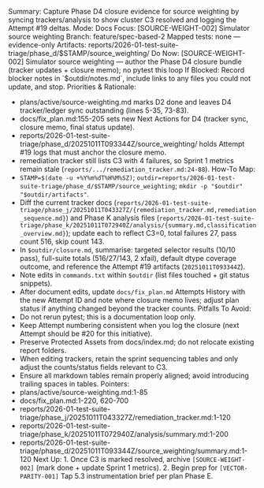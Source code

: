 Summary: Capture Phase D4 closure evidence for source weighting by syncing trackers/analysis to show cluster C3 resolved and logging the Attempt #19 deltas.
Mode: Docs
Focus: [SOURCE-WEIGHT-002] Simulator source weighting
Branch: feature/spec-based-2
Mapped tests: none — evidence-only
Artifacts: reports/2026-01-test-suite-triage/phase_d/$STAMP/source_weighting/
Do Now: [SOURCE-WEIGHT-002] Simulator source weighting — author the Phase D4 closure bundle (tracker updates + closure memo); no pytest this loop
If Blocked: Record blocker notes in `$outdir/notes.md`, include links to any files you could not update, and stop.
Priorities & Rationale:
- plans/active/source-weighting.md marks D2 done and leaves D4 tracker/ledger sync outstanding (lines 5-35, 73-83).
- docs/fix_plan.md:155-205 sets new Next Actions for D4 (tracker sync, closure memo, final status update).
- reports/2026-01-test-suite-triage/phase_d/20251011T093344Z/source_weighting/ holds Attempt #19 logs that must anchor the closure memo.
- remediation tracker still lists C3 with 4 failures, so Sprint 1 metrics remain stale (`reports/.../remediation_tracker.md:24-88`).
How-To Map:
- `STAMP=$(date -u +%Y%m%dT%H%M%SZ)`; `outdir=reports/2026-01-test-suite-triage/phase_d/$STAMP/source_weighting`; `mkdir -p "$outdir" "$outdir/artifacts"`.
- Diff the current tracker docs (`reports/2026-01-test-suite-triage/phase_j/20251011T043327Z/{remediation_tracker.md,remediation_sequence.md}`) and Phase K analysis files (`reports/2026-01-test-suite-triage/phase_k/20251011T072940Z/analysis/{summary.md,classification_overview.md}`); update each to reflect C3=0, total failures 27, pass count 516, skip count 143.
- In `$outdir/closure.md`, summarise: targeted selector results (10/10 pass), full-suite totals (516/27/143, 2 xfail), default dtype coverage outcome, and reference the Attempt #19 artifacts (`20251011T093344Z`).
- Note edits in `commands.txt` within `$outdir` (list files touched + git status snippets).
- After document edits, update `docs/fix_plan.md` Attempts History with the new Attempt ID and note where closure memo lives; adjust plan status if anything changed beyond the tracker counts.
Pitfalls To Avoid:
- Do not rerun pytest; this is a documentation loop only.
- Keep Attempt numbering consistent when you log the closure (next Attempt should be #20 for this initiative).
- Preserve Protected Assets from docs/index.md; do not relocate existing report folders.
- When editing trackers, retain the sprint sequencing tables and only adjust the counts/status fields relevant to C3.
- Ensure all markdown tables remain properly aligned; avoid introducing trailing spaces in tables.
Pointers:
- plans/active/source-weighting.md:1-85
- docs/fix_plan.md:1-220, 620-700
- reports/2026-01-test-suite-triage/phase_j/20251011T043327Z/remediation_tracker.md:1-120
- reports/2026-01-test-suite-triage/phase_k/20251011T072940Z/analysis/summary.md:1-200
- reports/2026-01-test-suite-triage/phase_d/20251011T093344Z/source_weighting/summary.md:1-120
Next Up: 1. Once C3 is marked resolved, archive `[SOURCE-WEIGHT-002]` (mark done + update Sprint 1 metrics). 2. Begin prep for `[VECTOR-PARITY-001]` Tap 5.3 instrumentation brief per plan Phase E.
